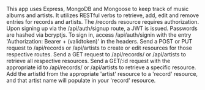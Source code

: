 This app uses Express, MongoDB and Mongoose to keep track of music albums and artists. 
It utilizes RESTful verbs to retrieve, add, edit and remove entries for records and artists. 
The /records resource requires authorization. Upon signing up via the /api/auth/signup route, a JWT is issued.
Passwords are hashed via bcryptjs.
To sign in, access /api/auth/signin with the entry 'Authorization: Bearer + (validtoken)' in the headers.
Send a POST or PUT request to /api/records or /api/artists to create or edit resources for those respective routes.
Send a GET request to /api/records/ or /api/artists to retrieve all respective resources. 
Send a GET/:id request with the appropriate id to /api/records/ or /api/artists to retrieve a specific resource. 
Add the artistId from the appropriate 'artist' resource to a 'record' resource, and that artist name will populate in your 'record' resource.
